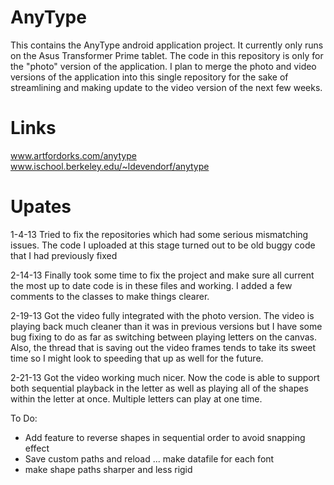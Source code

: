 AnyType
=============

This contains the AnyType android application project. It currently only runs on the Asus Transformer Prime tablet. 
The code in this repository is only for the "photo" version of the application. I plan to merge the photo and video 
versions of the application into this single repository for the sake of streamlining and making update to the video 
version of the next few weeks. 


Links
=============
www.artfordorks.com/anytype
www.ischool.berkeley.edu/~ldevendorf/anytype


Upates
=============
1-4-13
Tried to fix the repositories which had some serious mismatching issues. The code I uploaded at this stage turned out to 
be old buggy code that I had previously fixed

2-14-13
Finally took some time to fix the project and make sure all current the most up to date code is in these files and working.
I added a few comments to the classes to make things clearer.

2-19-13
Got the video fully integrated with the photo version. The video is playing back much cleaner than it was in previous versions but I have some bug fixing to do as far as switching between playing letters on the canvas. Also, the thread that is saving out the video frames tends to take its sweet time so I might look to speeding that up as well for the future.

2-21-13
Got the video working much nicer. Now the code is able to support both sequential playback in the letter as well as playing all of the shapes within the letter at once. Multiple letters can play at one time. 

To Do:
- Add feature to reverse shapes in sequential order to avoid snapping effect
- Save custom paths and reload ... make datafile for each font
- make shape paths sharper and less rigid

